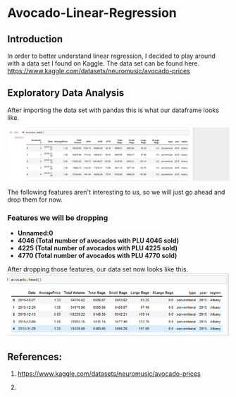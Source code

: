 # Avocado-Linear-Regression

## Introduction
In order to better understand linear regression, I decided to play around with a data set I found on Kaggle. 
The data set can be found here. https://www.kaggle.com/datasets/neuromusic/avocado-prices


## Exploratory Data Analysis
After importing the data set with pandas this is what our dataframe looks like. 

![Image](Images/Image1.png)


The following features aren't interesting to us, so we will just go ahead and drop them for now. 

### Features we will be dropping
- **Unnamed:0**
- **4046 (Total number of avocados with PLU 4046 sold)**
- **4225 (Total number of avocados with PLU 4225 sold)**
- **4770 (Total number of avocados with PLU 4770 sold)**



After dropping those features, our data set now looks like this. 
![Image](Images/Image2.png)



## References:

1. https://www.kaggle.com/datasets/neuromusic/avocado-prices

2. 